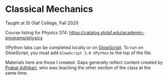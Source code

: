 # Classical Mechanics

Taught at St Olaf College, Fall 2020

Course listing for Physics 374: https://catalog.stolaf.edu/academic-programs/physics

VPython labs can be completed locally or on [GlowScript](https://www.glowscript.org). To run on GlowScript, you must add `GlowScript 3.0 VPython` to the top of the file.

Materials here are those I created. Gaps generally reflect content created by [Prabal Adhikari](https://www.stolaf.edu/profile/adhika1), who was teaching the other section of the class at the same time.
